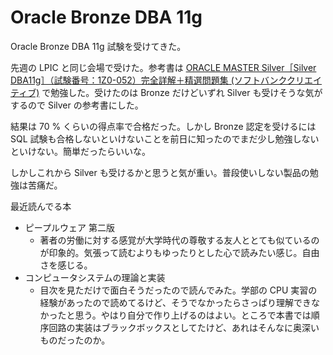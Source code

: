 # Oracle Bronze DBA 11g

Oracle Bronze DBA 11g 試験を受けてきた。

先週の LPIC と同じ会場で受けた。参考書は [ORACLE MASTER Silver［Silver DBA11g］（試験番号：1Z0-052）完全詳解＋精選問題集 (ソフトバンククリエイティブ)](http://www.amazon.co.jp/dp/4797361867) で勉強した。受けたのは Bronze だけどいずれ Silver も受けそうな気がするので Silver の参考書にした。

結果は 70 % くらいの得点率で合格だった。しかし Bronze 認定を受けるには SQL 試験も合格しないといけないことを前日に知ったのでまだ少し勉強しないといけない。簡単だったらいいな。

しかしこれから Silver も受けるかと思うと気が重い。普段使いしない製品の勉強は苦痛だ。

最近読んでる本

- ピープルウェア 第二版
    - 著者の労働に対する感覚が大学時代の尊敬する友人ととても似ているのが印象的。気張って読むよりもゆったりとした心で読みたい感じ。自由さを感じる。
- コンピュータシステムの理論と実装
    - 目次を見ただけで面白そうだったので読んでみた。学部の CPU 実習の経験があったので読めてるけど、そうでなかったらさっぱり理解できなかったと思う。やはり自分で作り上げるのはよい。ところで本書では順序回路の実装はブラックボックスとしてたけど、あれはそんなに奥深いものだったのか。

